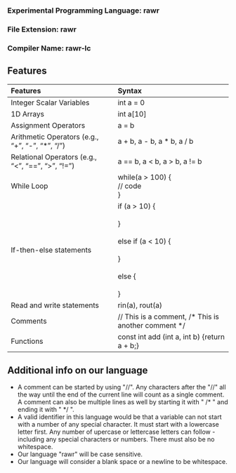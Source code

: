 ### Experimental Programming Language: <b>rawr</b>

### File Extension: <b>rawr</b>

### Compiler Name: <b>rawr-lc</b>

## Features
|         Features         |           Syntax            |
| :---------------------- | :------------------------- |
| Integer Scalar Variables |          int a = 0          |
|        1D Arrays         |          int a[10]          |
|   Assignment Operators   |            a = b            |
|   Arithmetic Operators (e.g., “+”, “-”, “*”, “/”)  | a + b, a - b, a \* b, a / b |
|   Relational Operators (e.g., “<”, “==”, “>”, “!=”)  | a == b, a < b, a > b,  a != b|
|   While Loop  | while(a > 100) { <br/>// code<br/>}|
|   If-then-else statements  | if (a > 10) {<br/><br/>} <br/><br/>else if (a < 10) {<br/><br/>} <br/><br/>else {<br/><br/>} |
|   Read and write statements | rin(a), rout(a)|
|   Comments | // This is a comment, /* This is another comment */|
|   Functions |  const int add (int a, int b) {return a + b;}|


## Additional info on our language
- A comment can be started by using "//". Any characters after the "//" all the way until the end of the current line will count as a single comment. A comment can also be multiple lines as well by starting it with " /* " and ending it with " */ ". 
- A valid identifier in this language would be that a variable can not start with a number of any special character. It must start with a lowercase letter first. Any number of upercase or lettercase letters can follow - including any special characters or numbers. There must also be no whitespace. 
- Our language "rawr" will be case sensitive. 
- Our language will consider a blank space or a newline to be whitespace. 